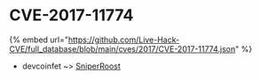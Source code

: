 # CVE-2017-11774
{% embed url="https://github.com/Live-Hack-CVE/full_database/blob/main/cves/2017/CVE-2017-11774.json" %}

* devcoinfet ~> [SniperRoost](https://www.alice-snow.ru/2017/database/cve-2017-11774/sniperroost-devcoinfet)